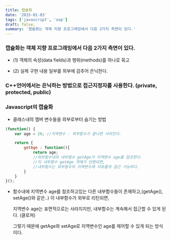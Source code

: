 ```yaml
---
title: 캡슐화
date: '2015-01-03'
tags: ['javascript', 'oop']
draft: false,
summary: '캡슐화는 객체 지향 프로그래밍에서 다음 2가지 측면이 있다.'
---
```


### 캡슐화는 객체 지향 프로그래밍에서 다음 2가지 측면이 있다.

- (1) 객체의 속성(data fields)과 행위(methods)를 하나로 묶고

- (2) 실제 구현 내용 일부를 외부에 감추어 은닉한다.

### C++언어에서는 은닉하는 방법으로 접근지정자를 사용한다. (private, protected, public)

### Javascript의 캡슐화

- 클래스내의 멤버 변수들을 외부로부터 숨기는 방법

```js
(function() {
    var age = 26; //지역변수 - 외부함수가 끝나면 사라진다.

    return {
        getAge : function(){
            return age;
            //외부함수내의 내부함수 getAge가 지역변수 age를 참조한다.
            //이 내부함수 getAge 객체가 반환되면,
            //내부함수는 외부함수의 지역변수에 자유롭게 접근 가능하다.
        }
    }
}();
```

- 함수내에 지역변수 age를 참조하고있는 다른 내부함수들이 존재하고,(getAge(), setAge()와 같은..) 이 내부함수가 외부로 리턴되면,

  지역변수 age는 표면적으로는 사라지지만, 내부함수는 계속해서 접근할 수 있게 된다. (클로져)

  그렇기 때문에 getAge와 setAge로 지역변수인 age를 제어할 수 있게 되는 방식이다.
